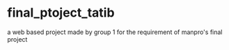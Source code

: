 # final_ptoject_tatib
a web based project made by group 1 for the requirement of manpro's final project
